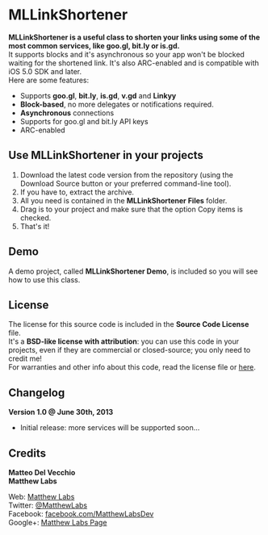MLLinkShortener
===
**MLLinkShortener is a useful class to shorten your links using some of the most common services, like goo.gl, bit.ly or is.gd.**  
It supports blocks and it's asynchronous so your app won't be blocked waiting for the shortened link. It's also ARC-enabled and is compatible with iOS 5.0 SDK and later.  
Here are some features:  
  
* Supports **goo.gl**, **bit.ly**, **is.gd**, **v.gd** and **Linkyy**
* **Block-based**, no more delegates or notifications required.
* **Asynchronous** connections
* Supports for goo.gl and bit.ly API keys
* ARC-enabled

Use MLLinkShortener in your projects
---
1. Download the latest code version from the repository (using the Download Source button or your preferred command-line tool).
2. If you have to, extract the archive.
3. All you need is contained in the **MLLinkShortener Files** folder.
4. Drag is to your project and make sure that the option Copy items is checked.
5. That's it!

Demo
---
A demo project, called **MLLinkShortener Demo**, is included so you will see how to use this class.

License
---
The license for this source code is included in the **Source Code License** file.  
It's a **BSD-like license with attribution**: you can use this code in your projects, even if they are commercial or closed-source; you only need to credit me!  
For warranties and other info about this code, read the license file or [here][1].  
  
Changelog
---
**Version 1.0 @ June 30th, 2013**  
  
* Initial release: more services will be supported soon…

Credits
---
**Matteo Del Vecchio**  
**Matthew Labs**  
  
Web: [Matthew Labs][2]  
Twitter: [@MatthewLabs][3]  
Facebook: [facebook.com/MatthewLabsDev][4]  
Google+: [Matthew Labs Page][5]  
  
  [1]: http://www.matthewlabs.com/code/license.php "Source Code License"
  [2]: http://www.matthewlabs.com/ "Matthew Labs"
  [3]: http://twitter.com/MatthewLabs "Matthew Labs on Twitter"
  [4]: http://www.facebook.com/MatthewLabsDev "Matthew Labs on Facebook"
  [5]: https://plus.google.com/117759042318503506347 "Matthew Labs on Google+"